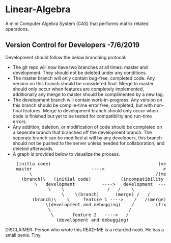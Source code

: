 # Linear-Algebra
A mini Computer Algebra System (CAS) that performs matrix related operations.

## Version Control for Developers -7/6/2019
 
Development should follow the below branching protocal:
  * The git repo will now have two branches at all times: master and development. They should not be deleted under any conditions.
  * The master branch will only contain bug-free, completed code. Any version on this branch should be considered final. Merge to
    master should only occur when features are completely implemented, additionally any merge to master should be complimented by a 
    new tag.
  * The development branch will contain work-in-progress. Any version on this branch should be compile-time error free, completed,
    but with non-final features. Merge to development branch should only occur when code is finished but yet to be tested for 
    compatibility and run-time errors.
  * Any addition, deletion, or modification of code should be completed on a seperate branch that branched off the development branch.
    The seperate branch can be modified at will by any developers, this branch should not be pushed to the server unless needed for        collaboration, and deleted afterwards. 
  * A graph is provided below to visualize the process.

<pre>
    (initla code)										 (version 1)
	master 						----> 					   master
	     \										  	    /(merge)
      (branch)\   (initial code)   	       (incompatibility issue found)  /--->   	development/
	       \   development  	 	---->	development	 ----/	  (updated compatible code)
	            \    \			      /   /	   \		            /
                     \    \(branch)	     (merge) /   /	    \(branch)	           /(merge)
	      (branch)\    \     feature 1 ---->    /   /(merge)     \	 Issue1  ---->    /
		       \(development and debugging)    /	    (fix compatibility issue)
		        \                             /
		         \       feature 2   ---->   /
		           (development and debugging)
</pre>

DISCLAIMER: Person who wrote this READ-ME is a retarded noob. He has a small penis. Tiny.
